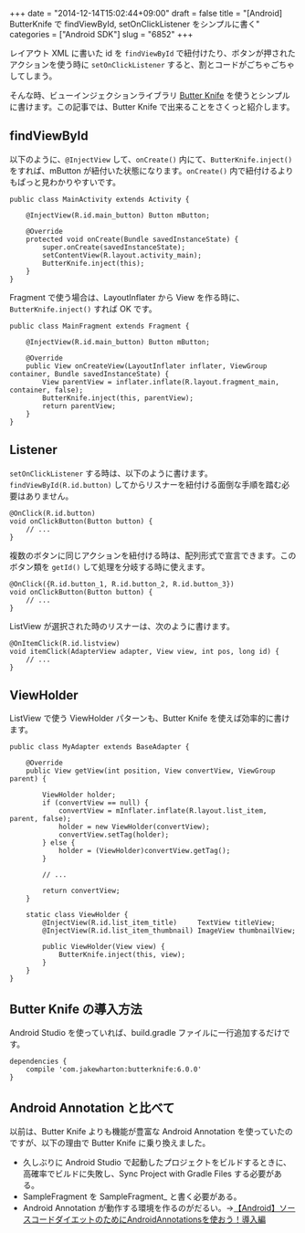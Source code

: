 +++
date = "2014-12-14T15:02:44+09:00"
draft = false
title = "[Android] ButterKnife で findViewById, setOnClickListener をシンプルに書く"
categories = ["Android SDK"]
slug = "6852"
+++

レイアウト XML に書いた id を <code>findViewById</code> で紐付けたり、ボタンが押されたアクションを使う時に <code>setOnClickListener</code> すると、割とコードがごちゃごちゃしてしまう。

そんな時、ビューインジェクションライブラリ <a href="http://jakewharton.github.io/butterknife/" target="_blank">Butter Knife</a> を使うとシンプルに書けます。この記事では、Butter Knife で出来ることをさくっと紹介します。

<h2>findViewById</h2>

以下のように、<code>@InjectView</code> して、<code>onCreate()</code> 内にて、<code>ButterKnife.inject()</code> をすれば、mButton が紐付いた状態になります。<code>onCreate()</code> 内で紐付けるよりもぱっと見わかりやすいです。

<pre><code>public class MainActivity extends Activity {

    @InjectView(R.id.main_button) Button mButton;

    @Override
    protected void onCreate(Bundle savedInstanceState) {
        super.onCreate(savedInstanceState);
        setContentView(R.layout.activity_main);
        ButterKnife.inject(this);
    }
}
</code></pre>

Fragment で使う場合は、LayoutInflater から View を作る時に、<code>ButterKnife.inject()</code> すれば OK です。

<pre><code>public class MainFragment extends Fragment {

    @InjectView(R.id.main_button) Button mButton;

    @Override
    public View onCreateView(LayoutInflater inflater, ViewGroup container, Bundle savedInstanceState) {
        View parentView = inflater.inflate(R.layout.fragment_main, container, false);
        ButterKnife.inject(this, parentView);
        return parentView;
    }
}
</code></pre>

<h2>Listener</h2>

<code>setOnClickListener</code> する時は、以下のように書けます。<code>findViewById(R.id.button)</code> してからリスナーを紐付ける面倒な手順を踏む必要はありません。

<pre><code>@OnClick(R.id.button)
void onClickButton(Button button) {
    // ...
}
</code></pre>

複数のボタンに同じアクションを紐付ける時は、配列形式で宣言できます。このボタン類を <code>getId()</code> して処理を分岐する時に使えます。

<pre><code>@OnClick({R.id.button_1, R.id.button_2, R.id.button_3})
void onClickButton(Button button) {
    // ...
}
</code></pre>

ListView が選択された時のリスナーは、次のように書けます。

<pre><code>@OnItemClick(R.id.listview)
void itemClick(AdapterView<?> adapter, View view, int pos, long id) {
    // ...
}
</code></pre>

<h2>ViewHolder</h2>

ListView で使う ViewHolder パターンも、Butter Knife を使えば効率的に書けます。

<pre><code>public class MyAdapter extends BaseAdapter {

    @Override
    public View getView(int position, View convertView, ViewGroup parent) {

        ViewHolder holder;
        if (convertView == null) {
            convertView = mInflater.inflate(R.layout.list_item, parent, false);
            holder = new ViewHolder(convertView);
            convertView.setTag(holder);
        } else {
            holder = (ViewHolder)convertView.getTag();
        }

        // ...

        return convertView;
    }

    static class ViewHolder {
        @InjectView(R.id.list_item_title)     TextView titleView;
        @InjectView(R.id.list_item_thumbnail) ImageView thumbnailView;

        public ViewHolder(View view) {
            ButterKnife.inject(this, view);
        }
    }
}</code></pre>

<h2>Butter Knife の導入方法</h2>

Android Studio を使っていれば、build.gradle ファイルに一行追加するだけです。

<pre><code>dependencies {
    compile 'com.jakewharton:butterknife:6.0.0'
}
</code></pre>

<h2>Android Annotation と比べて</h2>

以前は、Butter Knife よりも機能が豊富な Android Annotation を使っていたのですが、以下の理由で Butter Knife に乗り換えました。

<ul>
<li>久しぶりに Android Studio で起動したプロジェクトをビルドするときに、高確率でビルドに失敗し、Sync Project with Gradle Files する必要がある。</li>
<li>SampleFragment を SampleFragment_ と書く必要がある。</li>
<li>Android Annotation が動作する環境を作るのがだるい。→<a href="http://blog.yohei.org/android-androidannotations-01/" target="_blank">【Android】ソースコードダイエットのためにAndroidAnnotationsを使おう！導入編</a></li>
</ul>

